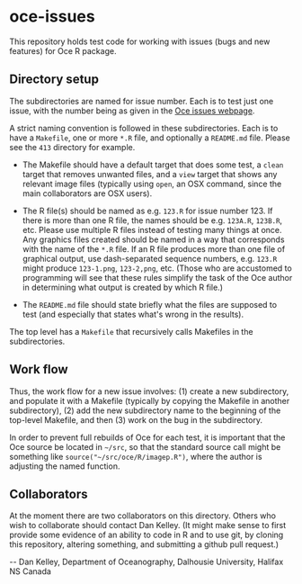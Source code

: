 oce-issues
==========

This repository holds test code for working with issues (bugs and new features)
for Oce R package.

Directory setup
---------------

The subdirectories are named for issue number.   Each is to test just one
issue, with the number being as given in the [Oce issues
webpage](https://github.com/dankelley/oce/issues?state=open).

A strict naming convention is followed in these subdirectories.  Each is to
have a ``Makefile``, one or more ``*.R`` file, and optionally a ``README.md``
file.  Please see the ``413`` directory for example.

* The Makefile should have a default target that does some test, a ``clean``
  target that removes unwanted files, and a ``view`` target that shows any
  relevant image files (typically using ``open``, an OSX command, since the
  main collaborators are OSX users).

* The R file(s) should be named as e.g.  ``123.R`` for issue number 123.  If
  there is more than one R file, the names should be e.g.  ``123A.R``,
  ``123B.R``, etc.  Please use multiple R files instead of testing many things
  at once.  Any graphics files created should be named in a way that
  corresponds with the name of the ``*.R`` file.  If an R file produces more
  than one file of graphical output, use dash-separated sequence numbers, e.g.
  ``123.R`` might produce ``123-1.png``, ``123-2,png``, etc.  (Those who are
  accustomed to programming will see that these rules simplify the task of
  the Oce author in determining what output is created by which R file.)

* The ``README.md`` file should state briefly what the files are supposed to
  test (and especially that states what's wrong in the results).

The top level has a ``Makefile`` that recursively calls Makefiles in the
subdirectories.  

Work flow
---------

Thus, the work flow for a new issue involves: (1) create a new subdirectory,
and populate it with a Makefile (typically by copying the Makefile in another
subdirectory), (2) add the new subdirectory name to the beginning of the
top-level Makefile, and then (3) work on the bug in the subdirectory.

In order to prevent full rebuilds of Oce for each test, it is important that
the Oce source be located in ``~/src``, so that the standard source call might
be something like ``source("~/src/oce/R/imagep.R")``, where the author is
adjusting the named function.

Collaborators
-------------

At the moment there are two collaborators on this directory.  Others who wish
to collaborate should contact Dan Kelley.  (It might make sense to first
provide some evidence of an ability to code in R and to use git, by cloning
this repository, altering something, and submitting a github pull request.)

-- Dan Kelley, Department of Oceanography, Dalhousie University, Halifax NS
Canada

